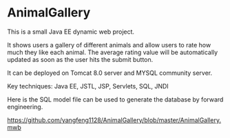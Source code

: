 # AnimalGallery

This is a small Java EE dynamic web project.

It shows users a gallery of different animals and allow users to rate how much they like each animal. The average rating value will be automatically updated as soon as the user hits the submit button.

It can be deployed on Tomcat 8.0 server and MYSQL community server.

Key techniques: Java EE, JSTL, JSP, Servlets, SQL, JNDI

Here is the SQL model file can be used to generate the database by forward engineering.

https://github.com/yangfeng1128/AnimalGallery/blob/master/AnimalGallery.mwb
